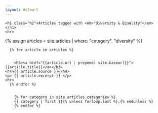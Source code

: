 ```yaml
---
layout: default
---
```



<div >
  
    <h1 class="h2">Articles tagged with <em>"Diversity & Equality"</em></h1>
    <hr>
  
  
  {% assign articles = site.articles | where: "category", "diversity" %}


      {% for article in articles %}
  
            
        <h3><a href="{{article.url | prepend: site.baseurl}}">{{article.title}}</a></h3>
    <h4>{{ article.source }}</h4>
    <p> {{ article.excerpt }} </p> 
    <hr>
      {% endfor %}

  
        {% for category in site.articles.categories %}
        {{ category | first }}{% unless forloop.last %},{% endunless %}
        {% endfor %}
    


  
</div>
